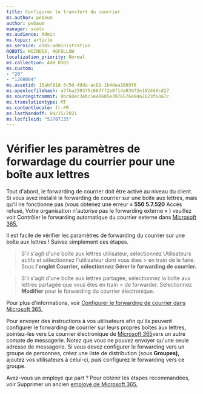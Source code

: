 ```yaml
---
title: Configurer le transfert du courrier
ms.author: pebaum
author: pebaum
manager: scotv
ms.audience: Admin
ms.topic: article
ms.service: o365-administration
ROBOTS: NOINDEX, NOFOLLOW
localization_priority: Normal
ms.collection: Adm_O365
ms.custom:
- "20"
- "1200004"
ms.assetid: 15abf81d-5c5d-49da-ac81-1b4daa1809f6
ms.openlocfilehash: a7fba259375c667ff2e0f14a03972e102468cd27
ms.sourcegitcommit: 8bc60ec34bc1e40685e3976576e04a2623f63a7c
ms.translationtype: MT
ms.contentlocale: fr-FR
ms.lasthandoff: 04/15/2021
ms.locfileid: "51787135"
---
```

# <a name="check-the-email-forwarding-settings-for-a-mailbox"></a>Vérifier les paramètres de forwardage du courrier pour une boîte aux lettres

Tout d'abord, le forwarding de courrier doit être activé au niveau du client. Si vous avez installé le forwarding de courrier sur une boîte aux lettres, mais qu'il ne fonctionne pas (vous obtenez une erreur « **550 5.7.520** Accès refusé, Votre organisation n'autorise pas le forwarding externe » ) veuillez voir Contrôler le forwarding automatique du courrier externe dans [Microsoft 365.](https://docs.microsoft.com/microsoft-365/security/office-365-security/external-email-forwarding?view=o365-worldwide)

Il est facile de vérifier les paramètres de forwarding du courrier sur une boîte aux lettres ! Suivez simplement ces étapes.
  
> S'il s'agit d'une boîte aux lettres utilisateur, sélectionnez Utilisateurs actifs et sélectionnez l'utilisateur dont vous êtes  \>  en train de le faire. Sous **l'onglet Courrier,** **sélectionnez Gérer le forwarding de courrier.**

> S'il s'agit d'une boîte aux lettres partagée, sélectionnez la boîte aux lettres partagée que vous êtes en train  \>  de forwarder. Sélectionnez **Modifier** pour le forwarding du courrier électronique.

Pour plus d'informations, voir [Configurer le forwarding de courrier dans Microsoft 365.](https://docs.microsoft.com/microsoft-365/admin/email/configure-email-forwarding)
  
Pour envoyer des instructions à vos utilisateurs afin qu'ils peuvent configurer le forwarding de courrier sur leurs propres boîtes aux lettres, pointez-les vers Le courrier électronique de [Microsoft 365](https://support.office.com/article/Forward-email-from-Office-365-to-another-email-account-1ed4ee1e-74f8-4f53-a174-86b748ff6a0e)vers un autre compte de messagerie. Notez que vous ne pouvez envoyer qu'une seule adresse de messagerie. Si vous devez configurer le forwarding vers un groupe de personnes, créez une liste de distribution (sous **Groupes),** ajoutez vos utilisateurs à celui-ci, puis configurez le forwarding vers ce groupe.
  
Avez-vous un employé qui part ? Pour obtenir les étapes recommandées, voir Supprimer un ancien [employé de Microsoft 365.](https://docs.microsoft.com/microsoft-365/admin/add-users/remove-former-employee)